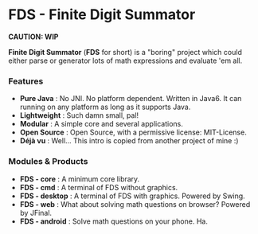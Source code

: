 # FDS - Finite Digit Summator

**CAUTION: WIP**

**Finite Digit Summator** (**FDS** for short) is a "boring" project which could either parse or generator lots of math expressions and evaluate 'em all.

### Features
 
- **Pure Java** : No JNI. No platform dependent. Written in Java6. It can running on any platform as long as it supports Java.
- **Lightweight** : Such damn small, pal!
- **Modular** : A simple core and several applications. 
- **Open Source** : Open Source, with a permissive license: MIT-License.
- **Déjà vu** : Well... This intro is copied from another project of mine :)

### Modules & Products

- **FDS - core** : A minimum core library.
- **FDS - cmd** : A terminal of FDS without graphics.
- **FDS - desktop** : A terminal of FDS with graphics. Powered by Swing.
- **FDS - web** : What about solving math questions on browser? Powered by JFinal.
- **FDS - android** : Solve math questions on your phone. Ha.

### 